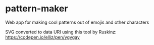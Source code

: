 # pattern-maker
Web app for making cool patterns out of emojis and other characters

SVG converted to data URI using this tool by Ruskinz: https://codepen.io/elliz/pen/ygvgay 
